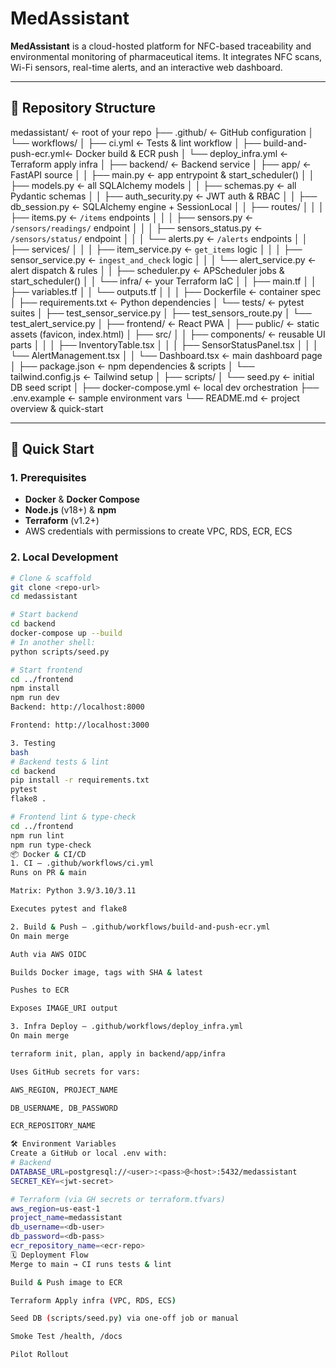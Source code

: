 # MedAssistant

**MedAssistant** is a cloud-hosted platform for NFC-based traceability and environmental monitoring of pharmaceutical items. It integrates NFC scans, Wi-Fi sensors, real-time alerts, and an interactive web dashboard.

---

## 📁 Repository Structure

medassistant/                      ← root of your repo
├── .github/                       ← GitHub configuration
│   └── workflows/
│       ├── ci.yml                ← Tests & lint workflow
│       ├── build-and-push-ecr.yml← Docker build & ECR push
│       └── deploy_infra.yml      ← Terraform apply infra
│
├── backend/                       ← Backend service
│   ├── app/                       ← FastAPI source
│   │   ├── main.py               ← app entrypoint & start_scheduler()
│   │   ├── models.py             ← all SQLAlchemy models
│   │   ├── schemas.py            ← all Pydantic schemas
│   │   ├── auth_security.py      ← JWT auth & RBAC
│   │   ├── db_session.py         ← SQLAlchemy engine + SessionLocal
│   │   ├── routes/
│   │   │   ├── items.py          ← `/items` endpoints
│   │   │   ├── sensors.py        ← `/sensors/readings/` endpoint
│   │   │   ├── sensors_status.py ← `/sensors/status/` endpoint
│   │   │   └── alerts.py         ← `/alerts` endpoints
│   │   ├── services/
│   │   │   ├── item_service.py   ← `get_items` logic
│   │   │   ├── sensor_service.py ← `ingest_and_check` logic
│   │   │   └── alert_service.py  ← alert dispatch & rules
│   │   ├── scheduler.py          ← APScheduler jobs & start_scheduler()
│   │   └── infra/                ← your Terraform IaC
│   │       ├── main.tf
│   │       ├── variables.tf
│   │       └── outputs.tf
│   │
│   ├── Dockerfile                ← container spec
│   ├── requirements.txt          ← Python dependencies
│   └── tests/                    ← pytest suites
│       ├── test_sensor_service.py
│       ├── test_sensors_route.py
│       └── test_alert_service.py
│
├── frontend/                      ← React PWA
│   ├── public/                   ← static assets (favicon, index.html)
│   ├── src/
│   │   ├── components/           ← reusable UI parts
│   │   │   ├── InventoryTable.tsx
│   │   │   ├── SensorStatusPanel.tsx
│   │   │   └── AlertManagement.tsx
│   │   └── Dashboard.tsx         ← main dashboard page
│   ├── package.json              ← npm dependencies & scripts
│   └── tailwind.config.js        ← Tailwind setup
│
├── scripts/
│   └── seed.py                   ← initial DB seed script
│
├── docker-compose.yml            ← local dev orchestration
├── .env.example                  ← sample environment vars
└── README.md                     ← project overview & quick-start

---

## 🚀 Quick Start

### 1. Prerequisites

- **Docker** & **Docker Compose**  
- **Node.js** (v18+) & **npm**  
- **Terraform** (v1.2+)  
- AWS credentials with permissions to create VPC, RDS, ECR, ECS

### 2. Local Development

```bash
# Clone & scaffold
git clone <repo-url>
cd medassistant

# Start backend
cd backend
docker-compose up --build
# In another shell:
python scripts/seed.py

# Start frontend
cd ../frontend
npm install
npm run dev
Backend: http://localhost:8000

Frontend: http://localhost:3000

3. Testing
bash
# Backend tests & lint
cd backend
pip install -r requirements.txt
pytest
flake8 .

# Frontend lint & type-check
cd ../frontend
npm run lint
npm run type-check
📦 Docker & CI/CD
1. CI — .github/workflows/ci.yml
Runs on PR & main

Matrix: Python 3.9/3.10/3.11

Executes pytest and flake8

2. Build & Push — .github/workflows/build-and-push-ecr.yml
On main merge

Auth via AWS OIDC

Builds Docker image, tags with SHA & latest

Pushes to ECR

Exposes IMAGE_URI output

3. Infra Deploy — .github/workflows/deploy_infra.yml
On main merge

terraform init, plan, apply in backend/app/infra

Uses GitHub secrets for vars:

AWS_REGION, PROJECT_NAME

DB_USERNAME, DB_PASSWORD

ECR_REPOSITORY_NAME

🛠️ Environment Variables
Create a GitHub or local .env with:
# Backend
DATABASE_URL=postgresql://<user>:<pass>@<host>:5432/medassistant
SECRET_KEY=<jwt-secret>

# Terraform (via GH secrets or terraform.tfvars)
aws_region=us-east-1
project_name=medassistant
db_username=<db-user>
db_password=<db-pass>
ecr_repository_name=<ecr-repo>
🗓️ Deployment Flow
Merge to main → CI runs tests & lint

Build & Push image to ECR

Terraform Apply infra (VPC, RDS, ECS)

Seed DB (scripts/seed.py) via one-off job or manual

Smoke Test /health, /docs

Pilot Rollout
